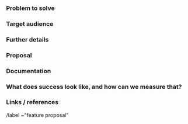 ### Problem to solve

<!--- What problem do we solve? -->

### Target audience

<!-- For whom are we doing this? Include either a persona from https://design.gitlab.com/getting-started/personas
or define a specific company role. e.a. "Release Manager" or "Security Analyst" -->

### Further details

<!--- Include use cases, benefits, and/or goals (contributes to our vision?) -->

### Proposal

<!--- How are we going to solve the problem? -->

### Documentation

<!-- What doc pages need to be created or updated across user, admin, and API docs?
What concepts, procedures, or info is needed on each?
PMs: Specify feature name, description, benefits, and use cases, if applicable. -->

### What does success look like, and how can we measure that?

<!--- If no way to measure success, link to an issue that will implement a way to measure this -->

### Links / references

/label ~"feature proposal"
